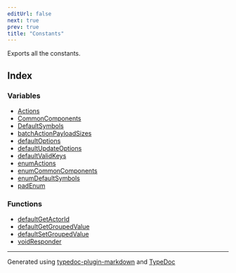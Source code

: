 ```yaml
---
editUrl: false
next: true
prev: true
title: "Constants"
---
```


Exports all the constants.

## Index

### Variables

- [Actions](/api/namespaces/constants/variables/actions/)
- [CommonComponents](/api/namespaces/constants/variables/commoncomponents/)
- [DefaultSymbols](/api/namespaces/constants/variables/defaultsymbols/)
- [batchActionPayloadSizes](/api/namespaces/constants/variables/batchactionpayloadsizes/)
- [defaultOptions](/api/namespaces/constants/variables/defaultoptions/)
- [defaultUpdateOptions](/api/namespaces/constants/variables/defaultupdateoptions/)
- [defaultValidKeys](/api/namespaces/constants/variables/defaultvalidkeys/)
- [enumActions](/api/namespaces/constants/variables/enumactions/)
- [enumCommonComponents](/api/namespaces/constants/variables/enumcommoncomponents/)
- [enumDefaultSymbols](/api/namespaces/constants/variables/enumdefaultsymbols/)
- [padEnum](/api/namespaces/constants/variables/padenum/)

### Functions

- [defaultGetActorId](/api/namespaces/constants/functions/defaultgetactorid/)
- [defaultGetGroupedValue](/api/namespaces/constants/functions/defaultgetgroupedvalue/)
- [defaultSetGroupedValue](/api/namespaces/constants/functions/defaultsetgroupedvalue/)
- [voidResponder](/api/namespaces/constants/functions/voidresponder/)

***

Generated using [typedoc-plugin-markdown](https://www.npmjs.com/package/typedoc-plugin-markdown) and [TypeDoc](https://typedoc.org/)
